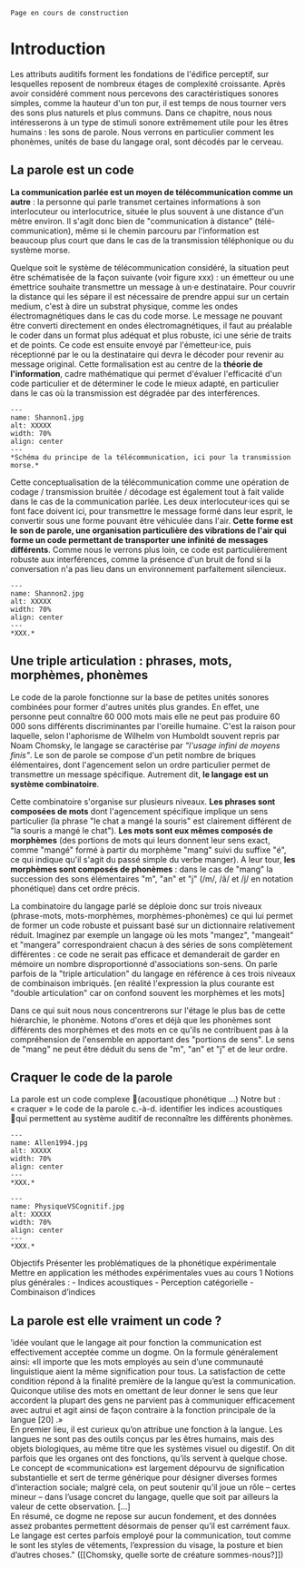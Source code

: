 
```{warning}
Page en cours de construction
```

# Introduction

Les attributs auditifs forment les fondations de l'édifice perceptif, sur lesquelles reposent de nombreux étages de complexité croissante. Après avoir considéré comment nous percevons des caractéristiques sonores simples, comme la hauteur d'un ton pur, il est temps de nous tourner vers des sons plus naturels et plus communs. Dans ce chapitre, nous nous intéresserons à un type de stimuli sonore extrêmement utile pour les êtres humains : les sons de parole. Nous verrons en particulier comment les phonèmes, unités de base du langage oral, sont décodés par le cerveau.  

## La parole est un code 

**La communication parlée est un moyen de télécommunication comme un autre** : la personne qui parle transmet certaines informations à son interlocuteur ou interlocutrice, située le plus souvent à une distance d'un mètre environ. Il s'agit donc bien de "communication à distance" (télé-communication), même si le chemin parcouru par l'information est beaucoup plus court que dans le cas de la transmission téléphonique ou du système morse.

Quelque soit le système de télécommunication considéré, la situation peut être schématisée de la façon suivante (voir figure xxx) : un émetteur ou une émettrice souhaite transmettre un message à un·e destinataire. Pour couvrir la distance qui les sépare il est nécessaire de prendre appui sur un certain medium, c'est à dire un substrat physique, comme les ondes électromagnétiques dans le cas du code morse. Le message ne pouvant être converti directement en ondes électromagnétiques, il faut au préalable le coder dans un format plus adéquat et plus robuste, ici une série de traits et de points. Ce code est ensuite envoyé par l'émetteur·ice, puis réceptionné par le ou la destinataire qui devra le décoder pour revenir au message original. Cette formalisation est au centre de la **théorie de l'information**, cadre mathématique qui permet d'évaluer l'efficacité d'un code particulier et de déterminer le code le mieux adapté, en particulier dans le cas où la transmission est dégradée par des interférences.

```{figure} Shannon1.jpg
---
name: Shannon1.jpg
alt: XXXXX
width: 70%
align: center
---
*Schéma du principe de la télécommunication, ici pour la transmission morse.*
```

Cette conceptualisation de la télécommunication comme une opération de codage / transmission bruitée / décodage est également tout à fait valide dans le cas de la communication parlée. Les deux interlocuteur·ices qui se font face doivent ici, pour transmettre le message formé dans leur esprit, le convertir sous une forme pouvant être véhiculée dans l'air. **Cette forme est le son de parole, une organisation particulière des vibrations de l'air qui forme un code permettant de transporter une infinité de messages différents**. Comme nous le verrons plus loin, ce code est particulièrement robuste aux interférences, comme la présence d'un bruit de fond si la conversation n'a pas lieu dans un environnement parfaitement silencieux. 

```{figure} Shannon2.jpg
---
name: Shannon2.jpg
alt: XXXXX
width: 70%
align: center
---
*XXX.*
```

## Une triple articulation : phrases, mots, morphèmes, phonèmes 

Le code de la parole fonctionne sur la base de petites unités sonores combinées pour former d'autres unités plus grandes. En effet, une personne peut connaître 60 000 mots mais elle ne peut pas produire 60 000 sons différents discriminantes par l'oreille humaine. C'est la raison pour laquelle, selon l'aphorisme de Wilhelm von Humboldt souvent repris par Noam Chomsky, le langage se caractérise par *"l'usage infini de moyens finis"*. Le son de parole se compose d'un petit nombre de briques élémentaires, dont l'agencement selon un ordre particulier permet de transmettre un message spécifique. Autrement dit, **le langage est un système combinatoire**.

Cette combinatoire s'organise sur plusieurs niveaux. **Les phrases sont composées de mots** dont l'agencement spécifique implique un sens particulier (la phrase "le chat a mangé la souris" est clairement différent de "la souris a mangé le chat"). **Les mots sont eux mêmes composés de morphèmes** (des portions de mots qui leurs donnent leur sens exact, comme "mangé" formé à partir du morphème "mang" suivi du suffixe "é", ce qui indique qu'il s'agit du passé simple du verbe manger). A leur tour, **les morphèmes sont composés de phonèmes** : dans le cas de "mang" la succession des sons élémentaires "m", "an" et "j" (/m/, /ã/ et /j/ en notation phonétique) dans cet ordre précis.

La combinatoire du langage parlé se déploie donc sur trois niveaux (phrase-mots, mots-morphèmes, morphèmes-phonèmes) ce qui lui permet de former un code robuste et puissant basé sur un dictionnaire relativement réduit. Imaginez par exemple un langage où les mots "mangez", "mangeait" et "mangera" correspondraient chacun à des séries de sons complètement différentes : ce code ne serait pas efficace et demanderait de garder en mémoire un nombre disproportionné d'associations son-sens. On parle parfois de la "triple articulation" du langage en référence à ces trois niveaux de combinaison imbriqués. [en réalité l'expression la plus courante est "double articulation" car on confond souvent les morphèmes et les mots]

Dans ce qui suit nous nous concentrerons sur l'étage le plus bas de cette hiérarchie, le phonème. Notons d'ores et déjà que les phonèmes sont différents des morphèmes et des mots en ce qu'ils ne contribuent pas à la compréhension de l'ensemble en apportant des "portions de sens". Le sens de "mang" ne peut être déduit du sens de "m", "an" et "j" et de leur ordre.

## Craquer le code de la parole 

La parole est un code complexe (acoustique  phonétique  …)
Notre but : « craquer » le code de la parole c.-à-d. identifier les indices acoustiques qui permettent au système auditif de reconnaître les différents phonèmes.


```{figure} Allen1994.jpg
---
name: Allen1994.jpg
alt: XXXXX
width: 70%
align: center
---
*XXX.*
```

```{figure} PhysiqueVSCognitif.jpg
---
name: PhysiqueVSCognitif.jpg
alt: XXXXX
width: 70%
align: center
---
*XXX.*
```

Objectifs
Présenter les problématiques de la phonétique expérimentale
Mettre en application les méthodes expérimentales vues au cours 1
Notions plus générales :
	- Indices acoustiques
	- Perception catégorielle
	- Combinaison d’indices

## La parole est elle vraiment un code ?

’idée voulant que le langage ait pour fonction la communication est effectivement acceptée comme un dogme. On la formule généralement ainsi: «Il importe que les mots employés au sein d’une communauté linguistique aient la même signification pour tous. La satisfaction de cette condition répond à la finalité première de la langue qu’est la communication. Quiconque utilise des mots en omettant de leur donner le sens que leur accordent la plupart des gens ne parvient pas à communiquer efficacement avec autrui et agit ainsi de façon contraire à la fonction principale de la langue [20] .»  
En premier lieu, il est curieux qu’on attribue une fonction à la langue. Les langues ne sont pas des outils conçus par les êtres humains, mais des objets biologiques, au même titre que les systèmes visuel ou digestif. On dit parfois que les organes ont des fonctions, qu’ils servent à quelque chose.  
Le concept de «communication» est largement dépourvu de signification substantielle et sert de terme générique pour désigner diverses formes d’interaction sociale; malgré cela, on peut soutenir qu’il joue un rôle – certes mineur – dans l’usage concret du langage, quelle que soit par ailleurs la valeur de cette observation. […]  
En résumé, ce dogme ne repose sur aucun fondement, et des données assez probantes permettent désormais de penser qu’il est carrément faux. Le langage est certes parfois employé pour la communication, tout comme le sont les styles de vêtements, l’expression du visage, la posture et bien d’autres choses." ([[Chomsky, quelle sorte de créature sommes-nous?]])  
